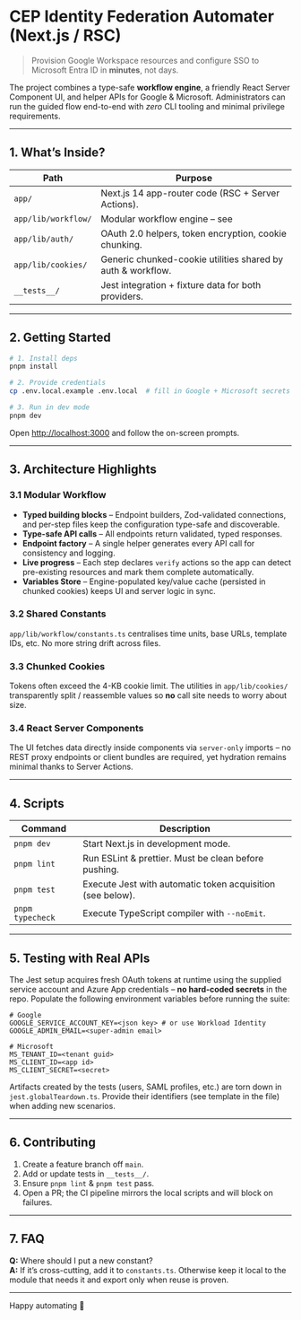 # CEP Identity Federation Automater (Next.js / RSC)

> Provision Google Workspace resources and configure SSO to Microsoft Entra ID
> in **minutes**, not days.

The project combines a type-safe **workflow engine**, a friendly React Server
Component UI, and helper APIs for Google & Microsoft. Administrators can run
the guided flow end-to-end with _zero_ CLI tooling and minimal privilege
requirements.

---

## 1. What’s Inside?

| Path                | Purpose                                                     |
| ------------------- | ----------------------------------------------------------- |
| `app/`              | Next.js 14 app-router code (RSC + Server Actions).          |
| `app/lib/workflow/` | Modular workflow engine – see                               |
| `app/lib/auth/`     | OAuth 2.0 helpers, token encryption, cookie chunking.       |
| `app/lib/cookies/`  | Generic chunked-cookie utilities shared by auth & workflow. |
| `__tests__/`        | Jest integration + fixture data for both providers.         |

---

## 2. Getting Started

```bash
# 1. Install deps
pnpm install

# 2. Provide credentials
cp .env.local.example .env.local  # fill in Google + Microsoft secrets

# 3. Run in dev mode
pnpm dev
```

Open <http://localhost:3000> and follow the on-screen prompts.

---

## 3. Architecture Highlights

### 3.1 Modular Workflow

- **Typed building blocks** – Endpoint builders, Zod-validated connections, and
  per-step files keep the configuration type-safe and discoverable.
- **Type-safe API calls** – All endpoints return validated, typed responses.
- **Endpoint factory** – A single helper generates every API call for
  consistency and logging.
- **Live progress** – Each step declares `verify` actions so the app can detect
  pre-existing resources and mark them complete automatically.
- **Variables Store** – Engine-populated key/value cache (persisted in
  chunked cookies) keeps UI and server logic in sync.

### 3.2 Shared Constants

`app/lib/workflow/constants.ts` centralises time units, base URLs, template
IDs, etc. No more string drift across files.

### 3.3 Chunked Cookies

Tokens often exceed the 4-KB cookie limit. The utilities in
`app/lib/cookies/` transparently split / reassemble values so **no** call site
needs to worry about size.

### 3.4 React Server Components

The UI fetches data directly inside components via `server-only` imports – no
REST proxy endpoints or client bundles are required, yet hydration remains
minimal thanks to Server Actions.

---

## 4. Scripts

| Command          | Description                                                |
| ---------------- | ---------------------------------------------------------- |
| `pnpm dev`       | Start Next.js in development mode.                         |
| `pnpm lint`      | Run ESLint & prettier. Must be clean before pushing.       |
| `pnpm test`      | Execute Jest with automatic token acquisition (see below). |
| `pnpm typecheck` | Execute TypeScript compiler with `--noEmit`.               |

---

## 5. Testing with Real APIs

The Jest setup acquires fresh OAuth tokens at runtime using the supplied
service account and Azure App credentials – **no hard-coded secrets** in the
repo. Populate the following environment variables before running the suite:

```env
# Google
GOOGLE_SERVICE_ACCOUNT_KEY=<json key> # or use Workload Identity
GOOGLE_ADMIN_EMAIL=<super-admin email>

# Microsoft
MS_TENANT_ID=<tenant guid>
MS_CLIENT_ID=<app id>
MS_CLIENT_SECRET=<secret>
```

Artifacts created by the tests (users, SAML profiles, etc.) are torn down in
`jest.globalTeardown.ts`. Provide their identifiers (see template in the file)
when adding new scenarios.

---

## 6. Contributing

1. Create a feature branch off `main`.
2. Add or update tests in `__tests__/`.
3. Ensure `pnpm lint` & `pnpm test` pass.
4. Open a PR; the CI pipeline mirrors the local scripts and will block on
   failures.

---

## 7. FAQ

**Q:** Where should I put a new constant?  
**A:** If it’s cross-cutting, add it to `constants.ts`. Otherwise keep it local
to the module that needs it and export only when reuse is proven.

---

Happy automating 🚀
